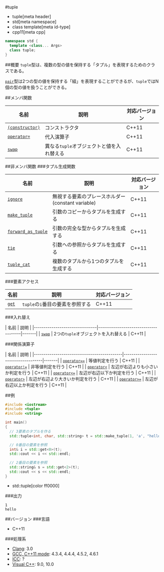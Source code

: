 #tuple
* tuple[meta header]
* std[meta namespace]
* class template[meta id-type]
* cpp11[meta cpp]

```cpp
namespace std {
  template <class... Args>
  class tuple;
}
```

##概要
`tuple`型は、複数の型の値を保持する「タプル」を表現するためのクラスである。

[`pair`](/reference/utility/pair.md)型は2つの型の値を保持する「組」を表現することができるが、`tuple`ではN個の型の値を扱うことができる。


##メンバ関数

| 名前 | 説明 | 対応バージョン |
|-------------------------------------|-------------------------------------------|-------|
| [`(constructor)`](./tuple/op_constructor.md) | コンストラクタ | C++11 |
| [`operator=`](./tuple/op_assign.md) | 代入演算子 | C++11 |
| [`swap`](./tuple/swap.md)           | 異なる`tuple`オブジェクトと値を入れ替える | C++11 |


##非メンバ関数
###タプル生成関数

| 名前 | 説明 | 対応バージョン |
|---------------------------------------------------|---------------------------------------------------|-------|
| [`ignore`](./ignore.md)                     | 無視する要素のプレースホルダー(constant variable) | C++11 |
| [`make_tuple`](./make_tuple.md)             | 引数のコピーからタプルを生成する | C++11 |
| [`forward_as_tuple`](./forward_as_tuple.md) | 引数の完全な型からタプルを生成する | C++11 |
| [`tie`](./tie.md)                           | 引数への参照からタプルを生成する | C++11 |
| [`tuple_cat`](./tuple_cat.md)               | 複数のタプルから1つのタプルを生成する | C++11 |


###要素アクセス

| 名前 | 説明 | 対応バージョン |
|-------------------------|----------------------------------|-------|
| [`get`](./tuple/get.md) | `tuple`の`i`番目の要素を参照する | C++11 |


###入れ替え

| 名前 | 説明 |
|--------------------------------|--------------------------------------|-------|
| [`swap`](./tuple/swap_free.md) | 2つの`tuple`オブジェクトを入れ替える | C++11 |


###関係演算子

| 名前 | 説明 |
|---------------------------------------------|------------------------------------|-------|
| [`operator==`](./tuple/op_equal.md)         | 等値判定を行う | C++11 |
| [`operator!=`](./tuple/op_not_equal.md)     | 非等値判定を行う | C++11 |
| [`operator<`](./tuple/op_less.md)           | 左辺が右辺よりも小さいか判定を行う | C++11 |
| [`operator<=`](./tuple/op_less_equal.md)    | 左辺が右辺以下か判定を行う | C++11 |
| [`operator>`](./tuple/op_greater.md)        | 左辺が右辺より大きいか判定を行う | C++11 |
| [`operator>=`](./tuple/op_greater_equal.md) | 左辺が右辺以上か判定を行う | C++11 |


##例
```cpp
#include <iostream>
#include <tuple>
#include <string>

int main()
{
  // 3要素のタプルを作る
  std::tuple<int, char, std::string> t = std::make_tuple(1, 'a', "hello");

  // 0番目の要素を参照
  int& i = std::get<0>(t);
  std::cout << i << std::endl;

  // 2番目の要素を参照
  std::string& s = std::get<2>(t);
  std::cout << s << std::endl;
}
```
* std::tuple[color ff0000]


###出力
```
1
hello
```

##バージョン
###言語
- C++11

###処理系
- [Clang](/implementation.md#clang): 3.0
- [GCC, C++11 mode](/implementation.md#gcc): 4.3.4, 4.4.4, 4.5.2, 4.6.1
- [ICC](/implementation.md#icc): ?
- [Visual C++](/implementation.md#visual_cpp): 9.0, 10.0


